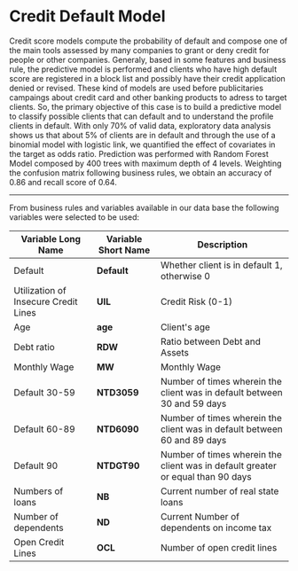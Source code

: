 # Credit Default Model


Credit score models compute the probability of default and compose one of the main tools assessed by many companies to grant or deny credit for people or other companies. Generaly, based in some features and business rule, the predictive model is performed and clients who have high default score are registered in a block list and possibly have their credit application denied or revised. These kind of models are used before publicitaries campaings about credit card and other banking products to adress to target clients. So, the primary objective of this case is to build a predictive model to classify possible clients that can default and to understand the profile clients in default. With only 70% of valid data, exploratory data analysis shows us that about 5% of clients are in default and through the use of a binomial model with logistic link, we quantified the effect of covariates in the target as odds ratio. Prediction was performed with Random Forest Model composed by 400 trees with maximum depth of 4 levels. Weighting the confusion matrix following business rules, we obtain an accuracy of 0.86 and recall score of 0.64.

---

From business rules and variables available in our data base the following variables were selected to be used:

| Variable Long Name | Variable Short Name | Description |
|---|---|---|
| Default | **Default** | Whether client is in default 1, otherwise 0 |
| Utilization of Insecure Credit Lines | **UIL** | Credit Risk (0-1) |
| Age | **age** | Client's age |
| Debt ratio | **RDW** | Ratio between Debt and Assets |
| Monthly Wage | **MW** | Monthly Wage |
| Default 30-59 | **NTD3059** | Number of times wherein the client was in default between 30 and 59 days |
| Default 60-89 | **NTD6090** | Number of times wherein the client was in default between 60 and 89 days |
| Default 90 | **NTDGT90** | Number of times wherein the client was in default greater or equal than 90 days |
| Numbers of loans | **NB** | Current number of real state loans |
| Number of dependents | **ND** | Current Number of dependents on income tax |
| Open Credit Lines | **OCL** |  Number of open credit lines |
